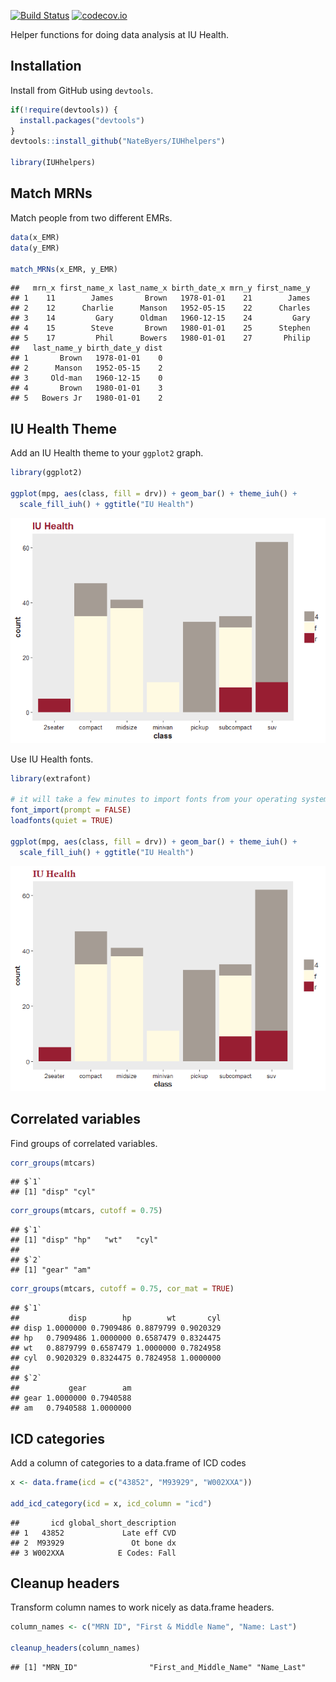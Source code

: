 
[![Build Status](https://travis-ci.org/NateByers/IUHhelpers.svg?branch=master)](https://travis-ci.org/NateByers/IUHhelpers)
[![codecov.io](http://codecov.io/github/NateByers/IUHhelpers/coverage.svg?branch=master)](http://codecov.io/github/NateByers/IUHhelpers?branch=master)

Helper functions for doing data analysis at  IU Health.

## Installation

Install from GitHub using `devtools`.



```r
if(!require(devtools)) {
  install.packages("devtools")
}
devtools::install_github("NateByers/IUHhelpers")

library(IUHhelpers)
```



## Match MRNs

Match people from two different EMRs.


```r
data(x_EMR)
data(y_EMR)
 
match_MRNs(x_EMR, y_EMR)
```

```
##   mrn_x first_name_x last_name_x birth_date_x mrn_y first_name_y
## 1    11        James       Brown   1978-01-01    21        James
## 2    12      Charlie      Manson   1952-05-15    22      Charles
## 3    14         Gary      Oldman   1960-12-15    24         Gary
## 4    15        Steve       Brown   1980-01-01    25      Stephen
## 5    17         Phil      Bowers   1980-01-01    27       Philip
##   last_name_y birth_date_y dist
## 1       Brown   1978-01-01    0
## 2      Manson   1952-05-15    2
## 3     Old-man   1960-12-15    0
## 4       Brown   1980-01-01    3
## 5   Bowers Jr   1980-01-01    2
```

## IU Health Theme

Add an IU Health theme to your `ggplot2` graph.


```r
library(ggplot2)

ggplot(mpg, aes(class, fill = drv)) + geom_bar() + theme_iuh() + 
  scale_fill_iuh() + ggtitle("IU Health")
```

![](README_files/figure-html/unnamed-chunk-4-1.png)<!-- -->

Use IU Health fonts.


```r
library(extrafont)

# it will take a few minutes to import fonts from your operating system
font_import(prompt = FALSE)
loadfonts(quiet = TRUE)

ggplot(mpg, aes(class, fill = drv)) + geom_bar() + theme_iuh() + 
  scale_fill_iuh() + ggtitle("IU Health")
```

![](README_files/figure-html/unnamed-chunk-5-1.png)<!-- -->

## Correlated variables

Find groups of correlated variables.


```r
corr_groups(mtcars)
```

```
## $`1`
## [1] "disp" "cyl"
```

```r
corr_groups(mtcars, cutoff = 0.75)
```

```
## $`1`
## [1] "disp" "hp"   "wt"   "cyl" 
## 
## $`2`
## [1] "gear" "am"
```

```r
corr_groups(mtcars, cutoff = 0.75, cor_mat = TRUE)
```

```
## $`1`
##           disp        hp        wt       cyl
## disp 1.0000000 0.7909486 0.8879799 0.9020329
## hp   0.7909486 1.0000000 0.6587479 0.8324475
## wt   0.8879799 0.6587479 1.0000000 0.7824958
## cyl  0.9020329 0.8324475 0.7824958 1.0000000
## 
## $`2`
##           gear        am
## gear 1.0000000 0.7940588
## am   0.7940588 1.0000000
```

## ICD categories

Add a column of categories to a data.frame of ICD codes


```r
x <- data.frame(icd = c("43852", "M93929", "W002XXA"))

add_icd_category(icd = x, icd_column = "icd")
```

```
##       icd global_short_description
## 1   43852             Late eff CVD
## 2  M93929               Ot bone dx
## 3 W002XXA            E Codes: Fall
```

## Cleanup headers

Transform column names to work nicely as data.frame headers.


```r
column_names <- c("MRN ID", "First & Middle Name", "Name: Last")

cleanup_headers(column_names)
```

```
## [1] "MRN_ID"                "First_and_Middle_Name" "Name_Last"
```
